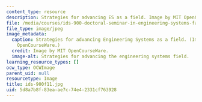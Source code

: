 ```yaml
---
content_type: resource
description: Strategies for advancing ES as a field. Image by MIT OpenCourseWare.
file: /media/courses/ids-900-doctoral-seminar-in-engineering-systems-fall-2011/5d8a7b8f83eaae7c74e42331cf763928_ids-900f11.jpg
file_type: image/jpeg
image_metadata:
  caption: Strategies for advancing Engineering Systems as a field. (Image by MIT
    OpenCourseWare.)
  credit: Image by MIT OpenCourseWare.
  image-alt: Strategies for advancing the engineering systems field.
learning_resource_types: []
ocw_type: OCWImage
parent_uid: null
resourcetype: Image
title: ids-900f11.jpg
uid: 5d8a7b8f-83ea-ae7c-74e4-2331cf763928
---
```

